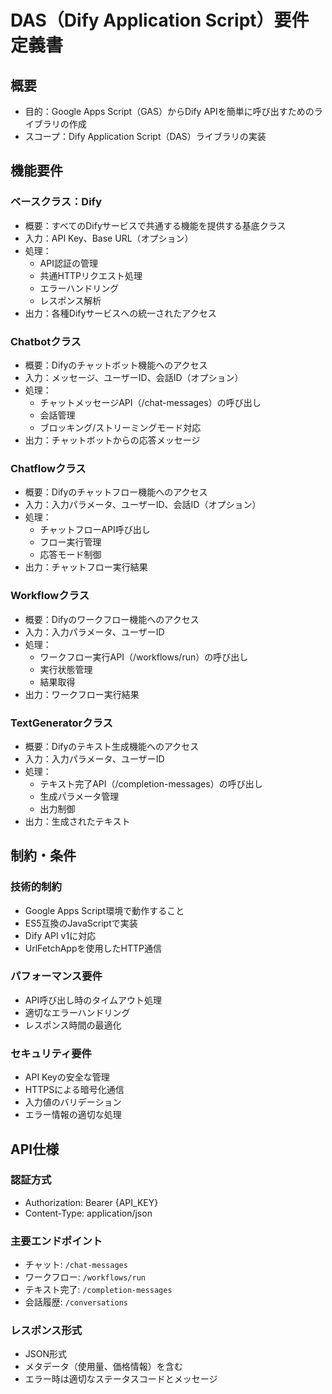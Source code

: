 # DAS（Dify Application Script）要件定義書

## 概要
- 目的：Google Apps Script（GAS）からDify APIを簡単に呼び出すためのライブラリの作成
- スコープ：Dify Application Script（DAS）ライブラリの実装

## 機能要件

### ベースクラス：Dify
- 概要：すべてのDifyサービスで共通する機能を提供する基底クラス
- 入力：API Key、Base URL（オプション）
- 処理：
  - API認証の管理
  - 共通HTTPリクエスト処理
  - エラーハンドリング
  - レスポンス解析
- 出力：各種Difyサービスへの統一されたアクセス

### Chatbotクラス
- 概要：Difyのチャットボット機能へのアクセス
- 入力：メッセージ、ユーザーID、会話ID（オプション）
- 処理：
  - チャットメッセージAPI（/chat-messages）の呼び出し
  - 会話管理
  - ブロッキング/ストリーミングモード対応
- 出力：チャットボットからの応答メッセージ

### Chatflowクラス
- 概要：Difyのチャットフロー機能へのアクセス
- 入力：入力パラメータ、ユーザーID、会話ID（オプション）
- 処理：
  - チャットフローAPI呼び出し
  - フロー実行管理
  - 応答モード制御
- 出力：チャットフロー実行結果

### Workflowクラス
- 概要：Difyのワークフロー機能へのアクセス
- 入力：入力パラメータ、ユーザーID
- 処理：
  - ワークフロー実行API（/workflows/run）の呼び出し
  - 実行状態管理
  - 結果取得
- 出力：ワークフロー実行結果

### TextGeneratorクラス
- 概要：Difyのテキスト生成機能へのアクセス
- 入力：入力パラメータ、ユーザーID
- 処理：
  - テキスト完了API（/completion-messages）の呼び出し
  - 生成パラメータ管理
  - 出力制御
- 出力：生成されたテキスト

## 制約・条件

### 技術的制約
- Google Apps Script環境で動作すること
- ES5互換のJavaScriptで実装
- Dify API v1に対応
- UrlFetchAppを使用したHTTP通信

### パフォーマンス要件
- API呼び出し時のタイムアウト処理
- 適切なエラーハンドリング
- レスポンス時間の最適化

### セキュリティ要件
- API Keyの安全な管理
- HTTPSによる暗号化通信
- 入力値のバリデーション
- エラー情報の適切な処理

## API仕様

### 認証方式
- Authorization: Bearer {API_KEY}
- Content-Type: application/json

### 主要エンドポイント
- チャット: `/chat-messages`
- ワークフロー: `/workflows/run`
- テキスト完了: `/completion-messages`
- 会話履歴: `/conversations`

### レスポンス形式
- JSON形式
- メタデータ（使用量、価格情報）を含む
- エラー時は適切なステータスコードとメッセージ